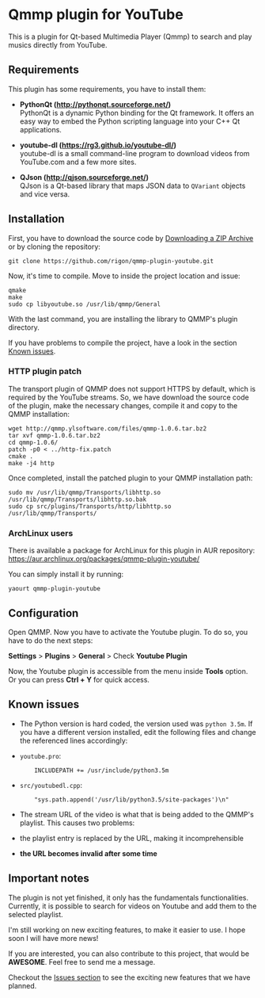 # Qmmp plugin for YouTube
This is a plugin for Qt-based Multimedia Player (Qmmp) to search and play musics directly from YouTube.

## Requirements

This plugin has some requirements, you have to install them:

 - **PythonQt (http://pythonqt.sourceforge.net/)**<br>
   PythonQt is a dynamic Python binding for the Qt framework. It offers an easy way to embed the Python scripting language into your C++ Qt applications.

 - **youtube-dl (https://rg3.github.io/youtube-dl/)**<br>
   youtube-dl is a small command-line program to download videos from YouTube.com and a few more sites.

 - **QJson (http://qjson.sourceforge.net/)**<br>
   QJson is a Qt-based library that maps JSON data to `QVariant` objects and vice versa.

## Installation

First, you have to download the source code by [Downloading a ZIP Archive](https://github.com/rigon/qmmp-plugin-youtube/archive/master.zip) or by cloning the repository:

    git clone https://github.com/rigon/qmmp-plugin-youtube.git

Now, it's time to compile. Move to inside the project location and issue:

    qmake
    make
    sudo cp libyoutube.so /usr/lib/qmmp/General

With the last command, you are installing the library to QMMP's plugin directory.

If you have problems to compile the project, have a look in the section [Known issues](#known-issues).


### HTTP plugin patch

The transport plugin of QMMP does not support HTTPS by default, which is required by the YouTube streams.
So, we have download the source code of the plugin, make the necessary changes, compile it and copy to the QMMP installation:

    wget http://qmmp.ylsoftware.com/files/qmmp-1.0.6.tar.bz2
    tar xvf qmmp-1.0.6.tar.bz2
    cd qmmp-1.0.6/
    patch -p0 < ../http-fix.patch
    cmake .
    make -j4 http

Once completed, install the patched plugin to your QMMP installation path:

    sudo mv /usr/lib/qmmp/Transports/libhttp.so /usr/lib/qmmp/Transports/libhttp.so.bak
    sudo cp src/plugins/Transports/http/libhttp.so /usr/lib/qmmp/Transports/

### ArchLinux users

There is available a package for ArchLinux for this plugin in AUR repository:
https://aur.archlinux.org/packages/qmmp-plugin-youtube/

You can simply install it by running:

    yaourt qmmp-plugin-youtube


## Configuration

Open QMMP. Now you have to activate the Youtube plugin. 
To do so, you have to do the next steps:

**Settings** > **Plugins** > **General** > Check **Youtube Plugin**

Now, the Youtube plugin is accessible from the menu inside **Tools** option. Or you can press **Ctrl + Y** for quick access.

## Known issues

 - The Python version is hard coded, the version used was ``python 3.5m``. If you have a different version installed, edit the following files and change the referenced lines accordingly:

  - ``youtube.pro``:

            INCLUDEPATH += /usr/include/python3.5m

  - ``src/youtubedl.cpp``:

            "sys.path.append('/usr/lib/python3.5/site-packages')\n"

 - The stream URL of the video is what that is being added to the QMMP's playlist. This causes two problems:
  - the playlist entry is replaced by the URL, making it incomprehensible
  - **the URL becomes invalid after some time**


## Important notes

The plugin is not yet finished, it only has the fundamentals functionalities.
Currently, it is possible to search for videos on Youtube and add them to the selected playlist.

I'm still working on new exciting features, to make it easier to use. I hope soon I will have more news!

If you are interested, you can also contribute to this project, that would be **AWESOME**. Feel free to send me a message.

Checkout the [Issues section](https://github.com/rigon/qmmp-plugin-youtube/issues?q=is%3Aissue+is%3Aopen+label%3Aenhancement) to see the exciting new features that we have planned.
